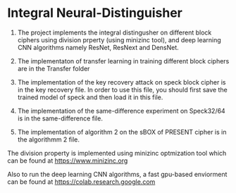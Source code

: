 # Integral Neural-Distinguisher

1. The project implements the integral distingusher on different block ciphers using division prperty (using minizinc tool), and deep learning CNN algorithms namely ResNet, ResNext and DensNet. 

2. The implementaton of transfer learning in training different block ciphers are in the Transfer folder

3. The implementation of the key recovery attack on speck block cipher is in the key recovery file. In order to use this file, you should first save the trained model of speck and then load it in this file.

4. The implementation of the same-difference experiment on Speck32/64 is in the same-difference file.
5. The implementation of algorithm 2 on the sBOX of PRESENT cipher is in the algorithmm 2 file.


The division property is implemented using minizinc optmization tool which can be found at https://www.minizinc.org

Also to run the deep learning CNN algorithms,  a fast gpu-based enviorment can be found at https://colab.research.google.com
